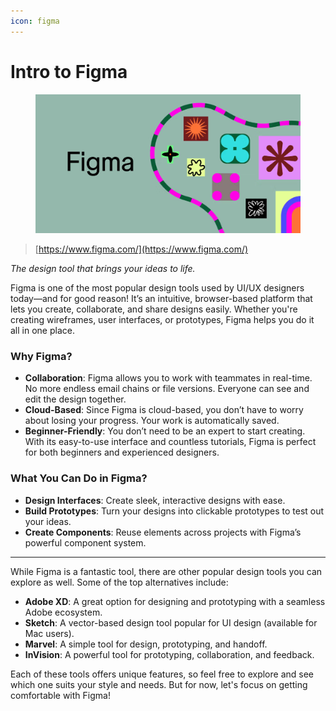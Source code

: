 ```yaml
---
icon: figma
---
```


# Intro to Figma

<figure><img src="../.gitbook/assets/image.png" alt=""><figcaption></figcaption></figure>

> [https://www.figma.com/](https://www.figma.com/)

_The design tool that brings your ideas to life._

Figma is one of the most popular design tools used by UI/UX designers today—and for good reason! It’s an intuitive, browser-based platform that lets you create, collaborate, and share designs easily. Whether you're creating wireframes, user interfaces, or prototypes, Figma helps you do it all in one place.

### Why Figma?

* **Collaboration**: Figma allows you to work with teammates in real-time. No more endless email chains or file versions. Everyone can see and edit the design together.
* **Cloud-Based**: Since Figma is cloud-based, you don’t have to worry about losing your progress. Your work is automatically saved.
* **Beginner-Friendly**: You don’t need to be an expert to start creating. With its easy-to-use interface and countless tutorials, Figma is perfect for both beginners and experienced designers.

### What You Can Do in Figma?

* **Design Interfaces**: Create sleek, interactive designs with ease.
* **Build Prototypes**: Turn your designs into clickable prototypes to test out your ideas.
* **Create Components**: Reuse elements across projects with Figma’s powerful component system.

***

While Figma is a fantastic tool, there are other popular design tools you can explore as well. Some of the top alternatives include:

* **Adobe XD**: A great option for designing and prototyping with a seamless Adobe ecosystem.
* **Sketch**: A vector-based design tool popular for UI design (available for Mac users).
* **Marvel**: A simple tool for design, prototyping, and handoff.
* **InVision**: A powerful tool for prototyping, collaboration, and feedback.

Each of these tools offers unique features, so feel free to explore and see which one suits your style and needs. But for now, let's focus on getting comfortable with Figma!
